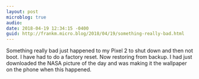 ```yaml
---
layout: post
microblog: true
audio: 
date: 2018-04-19 12:34:15 -0400
guid: http://frankm.micro.blog/2018/04/19/something-really-bad.html
---
```

Something really bad just happened to my Pixel 2 to shut down and then not boot. I have had to do a factory reset. Now restoring from backup. I had just downloaded the NASA picture of the day and was making it the wallpaper on the phone when this happened. 
